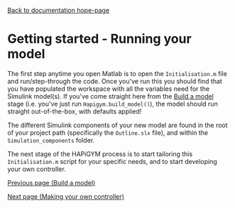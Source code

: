 [Back to documentation hope-page](https://github.com/HAPiWEC/HAPiGYM_docs/blob/main/README.md)

# Getting started - Running your model

The first step anytime you open Matlab is to open the `Initialisation.m` file and run/step-through the code. Once you've run this you should find that you have populated the workspace with all the variables need for the Simulink model(s). If you've come straight here from the [Build a model](https://github.com/HAPiWEC/HAPiGYM_docs/blob/main/Pages/2-Build-a-model.md) stage (i.e. you've just run `Hapigym.build_model()`), the model should run straight out-of-the-box, with defaults applied!

The different Simulink components of your new model are found in the root of your project path (specifically the `Outline.slx` file), and within the `Simulation_components` folder.

The next stage of the HAPiGYM process is to start tailoring this `Initialisation.m` script for your specific needs, and to start developing your own controller.

[Previous page (Build a model)](https://github.com/HAPiWEC/HAPiGYM_docs/blob/main/Pages/2-Build-a-model.md)

[Next page (Making your own controller)](https://github.com/HAPiWEC/HAPiGYM_docs/blob/main/Pages/4-Making-your-own-controller.md)
